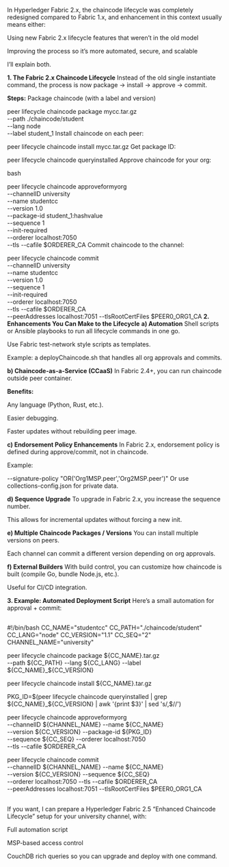 In Hyperledger Fabric 2.x, the chaincode lifecycle was completely redesigned compared to Fabric 1.x,
and enhancement in this context usually means either:

Using new Fabric 2.x lifecycle features that weren’t in the old model

Improving the process so it’s more automated, secure, and scalable

I’ll explain both.

**1. The Fabric 2.x Chaincode Lifecycle**
Instead of the old single instantiate command, the process is now package → install → approve → commit.

**Steps:**
Package chaincode (with a label and version)

peer lifecycle chaincode package mycc.tar.gz \
    --path ./chaincode/student \
    --lang node \
    --label student_1
Install chaincode on each peer:


peer lifecycle chaincode install mycc.tar.gz
Get package ID:


peer lifecycle chaincode queryinstalled
Approve chaincode for your org:

bash

peer lifecycle chaincode approveformyorg \
    --channelID university \
    --name studentcc \
    --version 1.0 \
    --package-id student_1:hashvalue \
    --sequence 1 \
    --init-required \
    --orderer localhost:7050 \
    --tls --cafile $ORDERER_CA
Commit chaincode to the channel:

peer lifecycle chaincode commit \
    --channelID university \
    --name studentcc \
    --version 1.0 \
    --sequence 1 \
    --init-required \
    --orderer localhost:7050 \
    --tls --cafile $ORDERER_CA \
    --peerAddresses localhost:7051 --tlsRootCertFiles $PEER0_ORG1_CA
**2. Enhancements You Can Make to the Lifecycle**
**a) Automation**
Shell scripts or Ansible playbooks to run all lifecycle commands in one go.

Use Fabric test-network style scripts as templates.

Example: a deployChaincode.sh that handles all org approvals and commits.

**b) Chaincode-as-a-Service (CCaaS)**
In Fabric 2.4+, you can run chaincode outside peer container.

**Benefits:**

Any language (Python, Rust, etc.).

Easier debugging.

Faster updates without rebuilding peer image.

**c) Endorsement Policy Enhancements**
In Fabric 2.x, endorsement policy is defined during approve/commit, not in chaincode.

Example:


--signature-policy "OR('Org1MSP.peer','Org2MSP.peer')"
Or use collections-config.json for private data.

**d) Sequence Upgrade**
To upgrade in Fabric 2.x, you increase the sequence number.

This allows for incremental updates without forcing a new init.

**e) Multiple Chaincode Packages / Versions**
You can install multiple versions on peers.

Each channel can commit a different version depending on org approvals.

**f) External Builders**
With build control, you can customize how chaincode is built (compile Go, bundle Node.js, etc.).

Useful for CI/CD integration.

**3. Example: Automated Deployment Script**
Here’s a small automation for approval + commit:

##
#!/bin/bash
CC_NAME="studentcc"
CC_PATH="./chaincode/student"
CC_LANG="node"
CC_VERSION="1.1"
CC_SEQ="2"
CHANNEL_NAME="university"

peer lifecycle chaincode package ${CC_NAME}.tar.gz \
    --path ${CC_PATH} --lang ${CC_LANG} --label ${CC_NAME}_${CC_VERSION}

peer lifecycle chaincode install ${CC_NAME}.tar.gz

PKG_ID=$(peer lifecycle chaincode queryinstalled | grep ${CC_NAME}_${CC_VERSION} | awk '{print $3}' | sed 's/,$//')

peer lifecycle chaincode approveformyorg \
    --channelID ${CHANNEL_NAME} --name ${CC_NAME} \
    --version ${CC_VERSION} --package-id ${PKG_ID} \
    --sequence ${CC_SEQ} --orderer localhost:7050 \
    --tls --cafile $ORDERER_CA

peer lifecycle chaincode commit \
    --channelID ${CHANNEL_NAME} --name ${CC_NAME} \
    --version ${CC_VERSION} --sequence ${CC_SEQ} \
    --orderer localhost:7050 --tls --cafile $ORDERER_CA \
    --peerAddresses localhost:7051 --tlsRootCertFiles $PEER0_ORG1_CA

##

If you want, I can prepare a Hyperledger Fabric 2.5 “Enhanced Chaincode Lifecycle” setup for your university channel,
with:

Full automation script

MSP-based access control

CouchDB rich queries
so you can upgrade and deploy with one command.